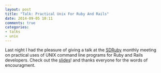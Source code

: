 ```yaml
---
layout: post
title: "Talk: Practical Unix For Ruby And Rails"
date: 2014-09-05 10:11
comments: true
categories:
- talks
- unix
---
```


Last night I had the pleasure of giving a talk at the [SDRuby][1] monthly meeting on practical uses of UNIX
command line programs for Ruby and Rails developers. Check out the [slides][2]! and thanks everyone for the words of encouragment.

[1]: http://www.sdruby.org/
[2]: /assets/html/practical_unix_for_ruby_and_rails.html
